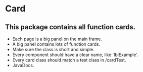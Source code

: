 # Card

## This package contains all function cards.

 - Each page is a big panel on the main frame.
 - A big panel contains lots of function cards.
 - Make sure the class is short and simple.
 - Every component should have a clear name, like 'lblExample'.
 - Every card class should match a test class in /cardTest.
 - JavaDocs.